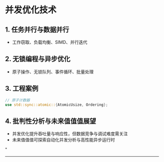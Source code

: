 ﻿# 并发优化技术

## 1. 任务并行与数据并行

- 工作窃取、负载均衡、SIMD、并行迭代

## 2. 无锁编程与异步优化

- 原子操作、无锁队列、事件循环、批量处理

## 3. 工程案例

```rust
// 原子计数器
use std::sync::atomic::{AtomicUsize, Ordering};
```

## 4. 批判性分析与未来值值值展望

- 并发优化提升吞吐量与响应性，但数据竞争与调试难度需关注
- 未来值值值可探索自动化并发分析与高性能异步运行时

"

---
